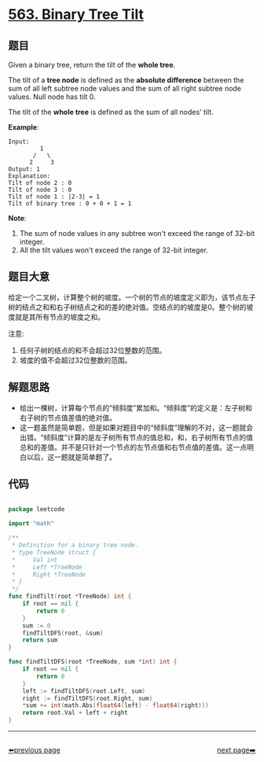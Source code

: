 # [563. Binary Tree Tilt](https://leetcode.com/problems/binary-tree-tilt/)


## 题目

Given a binary tree, return the tilt of the **whole tree**.

The tilt of a **tree node** is defined as the **absolute difference** between the sum of all left subtree node values and the sum of all right subtree node values. Null node has tilt 0.

The tilt of the **whole tree** is defined as the sum of all nodes' tilt.

**Example**:

    Input: 
             1
           /   \
          2     3
    Output: 1
    Explanation: 
    Tilt of node 2 : 0
    Tilt of node 3 : 0
    Tilt of node 1 : |2-3| = 1
    Tilt of binary tree : 0 + 0 + 1 = 1

**Note**:

1. The sum of node values in any subtree won't exceed the range of 32-bit integer.
2. All the tilt values won't exceed the range of 32-bit integer.


## 题目大意


给定一个二叉树，计算整个树的坡度。一个树的节点的坡度定义即为，该节点左子树的结点之和和右子树结点之和的差的绝对值。空结点的的坡度是0。整个树的坡度就是其所有节点的坡度之和。

注意:

1. 任何子树的结点的和不会超过32位整数的范围。
2. 坡度的值不会超过32位整数的范围。

## 解题思路


- 给出一棵树，计算每个节点的“倾斜度”累加和。“倾斜度”的定义是：左子树和右子树的节点值差值的绝对值。
- 这一题虽然是简单题，但是如果对题目中的“倾斜度”理解的不对，这一题就会出错。“倾斜度”计算的是左子树所有节点的值总和，和，右子树所有节点的值总和的差值。并不是只针对一个节点的左节点值和右节点值的差值。这一点明白以后，这一题就是简单题了。


## 代码

```go

package leetcode

import "math"

/**
 * Definition for a binary tree node.
 * type TreeNode struct {
 *     Val int
 *     Left *TreeNode
 *     Right *TreeNode
 * }
 */
func findTilt(root *TreeNode) int {
	if root == nil {
		return 0
	}
	sum := 0
	findTiltDFS(root, &sum)
	return sum
}

func findTiltDFS(root *TreeNode, sum *int) int {
	if root == nil {
		return 0
	}
	left := findTiltDFS(root.Left, sum)
	right := findTiltDFS(root.Right, sum)
	*sum += int(math.Abs(float64(left) - float64(right)))
	return root.Val + left + right
}

```



----------------------------------------------
<div style="display: flex;justify-content: space-between;align-items: center;">
<p><a href="https://books.halfrost.com/leetcode/ChapterFour/0500~0599/0561.Array-Partition/">⬅️previous page</a></p>
<p><a href="https://books.halfrost.com/leetcode/ChapterFour/0500~0599/0566.Reshape-the-Matrix/">next page➡️</a></p>
</div>
